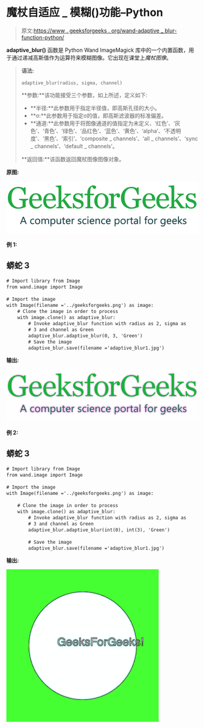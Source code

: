 # 魔杖自适应 _ 模糊()功能–Python

> 原文:[https://www . geeksforgeeks . org/wand-adaptive _ blur-function-python/](https://www.geeksforgeeks.org/wand-adaptive_blur-function-python/)

**adaptive_blur()** 函数是 Python Wand ImageMagick 库中的一个内置函数，用于通过递减高斯值作为运算符来模糊图像。它出现在课堂上*魔杖图像*。

> **语法:**
> 
> ```
> adaptive_blur(radius, sigma, channel)
> ```
> 
> **参数:**该功能接受三个参数，如上所述，定义如下:
> 
> *   **半径:**此参数用于指定半径值，即高斯孔径的大小。
> *   **σ:**此参数用于指定σ的值，即高斯滤波器的标准偏差。
> *   **通道:**此参数用于将图像通道的值指定为未定义、‘红色’、‘灰色’、‘青色’、‘绿色’、‘品红色’、‘蓝色’、‘黄色’、‘alpha’、‘不透明度’、‘黑色’、‘索引’、‘composite _ channels’、‘all _ channels’、‘sync _ channels’、‘default _ channels’。
> 
> **返回值:**该函数返回魔杖图像图像对象。

**原图:**

![](img/2d3a0fdbc25c0bbb46c47454d1b0acc7.png)

**例 1:**

## 蟒蛇 3

```
# Import library from Image
from wand.image import Image

# Import the image
with Image(filename ='../geeksforgeeks.png') as image:
    # Clone the image in order to process
    with image.clone() as adaptive_blur:
        # Invoke adaptive_blur function with radius as 2, sigma as
        # 3 and channel as Green
        adaptive_blur.adaptive_blur(0, 3, 'Green')
        # Save the image
        adaptive_blur.save(filename ='adaptive_blur1.jpg')
```

**输出:**

![](img/9f32558f43604484acd4a70c0bfb3a25.png)

**例 2:**

## 蟒蛇 3

```
# Import library from Image
from wand.image import Image

# Import the image
with Image(filename ='../geeksforgeeks.png') as image:

    # Clone the image in order to process
    with image.clone() as adaptive_blur:
        # Invoke adaptive_blur function with radius as 2, sigma as
        # 3 and channel as Green
        adaptive_blur.adaptive_blur(int(0), int(3), 'Green')

        # Save the image
        adaptive_blur.save(filename ='adaptive_blur1.jpg')
```

**输出:**

![](img/7885da181db934b34c9958e63d394b68.png)
